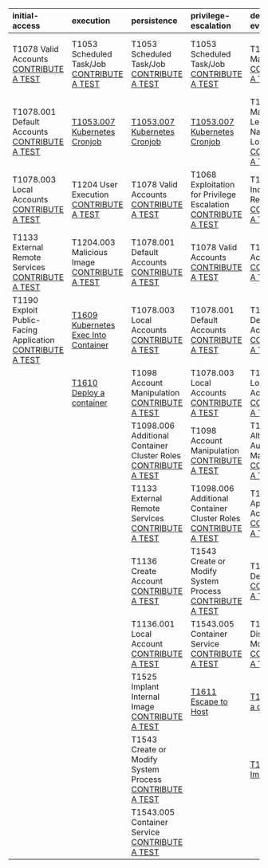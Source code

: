 | initial-access                                                                                                                | execution                                                                                                       | persistence                                                                                                                        | privilege-escalation                                                                                                               | defense-evasion                                                                                                                   | credential-access                                                                                                          | discovery                                                                                                               | lateral-movement                                                                                                                  | impact                                                                                                                 |
|:------------------------------------------------------------------------------------------------------------------------------|:----------------------------------------------------------------------------------------------------------------|:-----------------------------------------------------------------------------------------------------------------------------------|:-----------------------------------------------------------------------------------------------------------------------------------|:----------------------------------------------------------------------------------------------------------------------------------|:---------------------------------------------------------------------------------------------------------------------------|:------------------------------------------------------------------------------------------------------------------------|:----------------------------------------------------------------------------------------------------------------------------------|:-----------------------------------------------------------------------------------------------------------------------|
| T1078 Valid Accounts [CONTRIBUTE A TEST](https://github.com/redcanaryco/atomic-red-team/wiki/Contributing)                    | T1053 Scheduled Task/Job [CONTRIBUTE A TEST](https://github.com/redcanaryco/atomic-red-team/wiki/Contributing)  | T1053 Scheduled Task/Job [CONTRIBUTE A TEST](https://github.com/redcanaryco/atomic-red-team/wiki/Contributing)                     | T1053 Scheduled Task/Job [CONTRIBUTE A TEST](https://github.com/redcanaryco/atomic-red-team/wiki/Contributing)                     | T1036 Masquerading [CONTRIBUTE A TEST](https://github.com/redcanaryco/atomic-red-team/wiki/Contributing)                          | T1110 Brute Force [CONTRIBUTE A TEST](https://github.com/redcanaryco/atomic-red-team/wiki/Contributing)                    | [T1046 Network Service Discovery](../../T1046/T1046.md)                                                                 | T1550 Use Alternate Authentication Material [CONTRIBUTE A TEST](https://github.com/redcanaryco/atomic-red-team/wiki/Contributing) | T1485 Data Destruction [CONTRIBUTE A TEST](https://github.com/redcanaryco/atomic-red-team/wiki/Contributing)           |
| T1078.001 Default Accounts [CONTRIBUTE A TEST](https://github.com/redcanaryco/atomic-red-team/wiki/Contributing)              | [T1053.007 Kubernetes Cronjob](../../T1053.007/T1053.007.md)                                                    | [T1053.007 Kubernetes Cronjob](../../T1053.007/T1053.007.md)                                                                       | [T1053.007 Kubernetes Cronjob](../../T1053.007/T1053.007.md)                                                                       | T1036.005 Match Legitimate Name or Location [CONTRIBUTE A TEST](https://github.com/redcanaryco/atomic-red-team/wiki/Contributing) | T1110.001 Password Guessing [CONTRIBUTE A TEST](https://github.com/redcanaryco/atomic-red-team/wiki/Contributing)          | T1069 Permission Groups Discovery [CONTRIBUTE A TEST](https://github.com/redcanaryco/atomic-red-team/wiki/Contributing) | T1550.001 Application Access Token [CONTRIBUTE A TEST](https://github.com/redcanaryco/atomic-red-team/wiki/Contributing)          | T1490 Inhibit System Recovery [CONTRIBUTE A TEST](https://github.com/redcanaryco/atomic-red-team/wiki/Contributing)    |
| T1078.003 Local Accounts [CONTRIBUTE A TEST](https://github.com/redcanaryco/atomic-red-team/wiki/Contributing)                | T1204 User Execution [CONTRIBUTE A TEST](https://github.com/redcanaryco/atomic-red-team/wiki/Contributing)      | T1078 Valid Accounts [CONTRIBUTE A TEST](https://github.com/redcanaryco/atomic-red-team/wiki/Contributing)                         | T1068 Exploitation for Privilege Escalation [CONTRIBUTE A TEST](https://github.com/redcanaryco/atomic-red-team/wiki/Contributing)  | T1070 Indicator Removal [CONTRIBUTE A TEST](https://github.com/redcanaryco/atomic-red-team/wiki/Contributing)                     | T1110.003 Password Spraying [CONTRIBUTE A TEST](https://github.com/redcanaryco/atomic-red-team/wiki/Contributing)          | [T1613 Container and Resource Discovery](../../T1613/T1613.md)                                                          |                                                                                                                                   | T1496 Resource Hijacking [CONTRIBUTE A TEST](https://github.com/redcanaryco/atomic-red-team/wiki/Contributing)         |
| T1133 External Remote Services [CONTRIBUTE A TEST](https://github.com/redcanaryco/atomic-red-team/wiki/Contributing)          | T1204.003 Malicious Image [CONTRIBUTE A TEST](https://github.com/redcanaryco/atomic-red-team/wiki/Contributing) | T1078.001 Default Accounts [CONTRIBUTE A TEST](https://github.com/redcanaryco/atomic-red-team/wiki/Contributing)                   | T1078 Valid Accounts [CONTRIBUTE A TEST](https://github.com/redcanaryco/atomic-red-team/wiki/Contributing)                         | T1078 Valid Accounts [CONTRIBUTE A TEST](https://github.com/redcanaryco/atomic-red-team/wiki/Contributing)                        | T1110.004 Credential Stuffing [CONTRIBUTE A TEST](https://github.com/redcanaryco/atomic-red-team/wiki/Contributing)        |                                                                                                                         |                                                                                                                                   | T1498 Network Denial of Service [CONTRIBUTE A TEST](https://github.com/redcanaryco/atomic-red-team/wiki/Contributing)  |
| T1190 Exploit Public-Facing Application [CONTRIBUTE A TEST](https://github.com/redcanaryco/atomic-red-team/wiki/Contributing) | [T1609 Kubernetes Exec Into Container](../../T1609/T1609.md)                                                    | T1078.003 Local Accounts [CONTRIBUTE A TEST](https://github.com/redcanaryco/atomic-red-team/wiki/Contributing)                     | T1078.001 Default Accounts [CONTRIBUTE A TEST](https://github.com/redcanaryco/atomic-red-team/wiki/Contributing)                   | T1078.001 Default Accounts [CONTRIBUTE A TEST](https://github.com/redcanaryco/atomic-red-team/wiki/Contributing)                  | T1528 Steal Application Access Token [CONTRIBUTE A TEST](https://github.com/redcanaryco/atomic-red-team/wiki/Contributing) |                                                                                                                         |                                                                                                                                   | T1499 Endpoint Denial of Service [CONTRIBUTE A TEST](https://github.com/redcanaryco/atomic-red-team/wiki/Contributing) |
|                                                                                                                               | [T1610 Deploy a container](../../T1610/T1610.md)                                                                | T1098 Account Manipulation [CONTRIBUTE A TEST](https://github.com/redcanaryco/atomic-red-team/wiki/Contributing)                   | T1078.003 Local Accounts [CONTRIBUTE A TEST](https://github.com/redcanaryco/atomic-red-team/wiki/Contributing)                     | T1078.003 Local Accounts [CONTRIBUTE A TEST](https://github.com/redcanaryco/atomic-red-team/wiki/Contributing)                    | T1552 Unsecured Credentials [CONTRIBUTE A TEST](https://github.com/redcanaryco/atomic-red-team/wiki/Contributing)          |                                                                                                                         |                                                                                                                                   |                                                                                                                        |
|                                                                                                                               |                                                                                                                 | T1098.006 Additional Container Cluster Roles [CONTRIBUTE A TEST](https://github.com/redcanaryco/atomic-red-team/wiki/Contributing) | T1098 Account Manipulation [CONTRIBUTE A TEST](https://github.com/redcanaryco/atomic-red-team/wiki/Contributing)                   | T1550 Use Alternate Authentication Material [CONTRIBUTE A TEST](https://github.com/redcanaryco/atomic-red-team/wiki/Contributing) | T1552.001 Credentials In Files [CONTRIBUTE A TEST](https://github.com/redcanaryco/atomic-red-team/wiki/Contributing)       |                                                                                                                         |                                                                                                                                   |                                                                                                                        |
|                                                                                                                               |                                                                                                                 | T1133 External Remote Services [CONTRIBUTE A TEST](https://github.com/redcanaryco/atomic-red-team/wiki/Contributing)               | T1098.006 Additional Container Cluster Roles [CONTRIBUTE A TEST](https://github.com/redcanaryco/atomic-red-team/wiki/Contributing) | T1550.001 Application Access Token [CONTRIBUTE A TEST](https://github.com/redcanaryco/atomic-red-team/wiki/Contributing)          | [T1552.007 Kubernetes List Secrets](../../T1552.007/T1552.007.md)                                                          |                                                                                                                         |                                                                                                                                   |                                                                                                                        |
|                                                                                                                               |                                                                                                                 | T1136 Create Account [CONTRIBUTE A TEST](https://github.com/redcanaryco/atomic-red-team/wiki/Contributing)                         | T1543 Create or Modify System Process [CONTRIBUTE A TEST](https://github.com/redcanaryco/atomic-red-team/wiki/Contributing)        | T1562 Impair Defenses [CONTRIBUTE A TEST](https://github.com/redcanaryco/atomic-red-team/wiki/Contributing)                       |                                                                                                                            |                                                                                                                         |                                                                                                                                   |                                                                                                                        |
|                                                                                                                               |                                                                                                                 | T1136.001 Local Account [CONTRIBUTE A TEST](https://github.com/redcanaryco/atomic-red-team/wiki/Contributing)                      | T1543.005 Container Service [CONTRIBUTE A TEST](https://github.com/redcanaryco/atomic-red-team/wiki/Contributing)                  | T1562.001 Disable or Modify Tools [CONTRIBUTE A TEST](https://github.com/redcanaryco/atomic-red-team/wiki/Contributing)           |                                                                                                                            |                                                                                                                         |                                                                                                                                   |                                                                                                                        |
|                                                                                                                               |                                                                                                                 | T1525 Implant Internal Image [CONTRIBUTE A TEST](https://github.com/redcanaryco/atomic-red-team/wiki/Contributing)                 | [T1611 Escape to Host](../../T1611/T1611.md)                                                                                       | [T1610 Deploy a container](../../T1610/T1610.md)                                                                                  |                                                                                                                            |                                                                                                                         |                                                                                                                                   |                                                                                                                        |
|                                                                                                                               |                                                                                                                 | T1543 Create or Modify System Process [CONTRIBUTE A TEST](https://github.com/redcanaryco/atomic-red-team/wiki/Contributing)        |                                                                                                                                    | [T1612 Build Image on Host](../../T1612/T1612.md)                                                                                 |                                                                                                                            |                                                                                                                         |                                                                                                                                   |                                                                                                                        |
|                                                                                                                               |                                                                                                                 | T1543.005 Container Service [CONTRIBUTE A TEST](https://github.com/redcanaryco/atomic-red-team/wiki/Contributing)                  |                                                                                                                                    |                                                                                                                                   |                                                                                                                            |                                                                                                                         |                                                                                                                                   |                                                                                                                        |